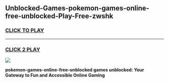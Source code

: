 
## Unblocked-Games-pokemon-games-online-free-unblocked-Play-Free-zwshk
<h3>
<a href="https://premium76.site?title=pokemon-games-online-free-unblocked&ref=09A">CLICK TO PLAY</a></h3>
<hr>

<h3>
<a href="https://premium76.site?title=pokemon-games-online-free-unblocked&ref=09A">CLICK 2 PLAY</a>
  
</h3>

<a href="https://premium76.site?title=pokemon-games-online-free-unblocked&ref=09A"><img src="https://clearcache.store/games.png"></a>


**pokemon-games-online-free-unblocked games unblocked: Your Gateway to Fun and Accessible Online Gaming**
